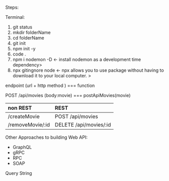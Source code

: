 Steps:

Terminal:

1. git status
2. mkdir folderName
3. cd folderName
4. git init
5. npm init -y
6. code .
7. npm i nodemon -D <- install nodemon as a development time dependency>
8. npx gitingnore node <- npx allows you to use package without having to download it to your local computer. >


endpoint (url + http method ) === function

POST /api/movies (body:movie) === postApiMovies(movie)

| non REST         | REST                   |
| :--------------- |:---------------------- |
| /createMovie     | POST /api/movies       |
| /removeMovie/:id | DELETE /api/movies/:id |

Other Approaches to building Web API: 

- GraphQL
- gRPC
- RPC
- SOAP

Query String